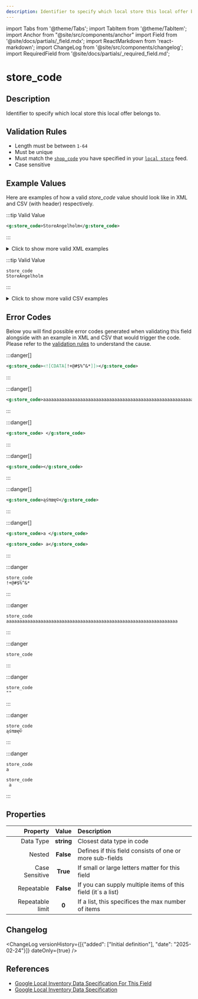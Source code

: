 ```yaml
---
description: Identifier to specify which local store this local offer belongs to.
---
```


import Tabs from '@theme/Tabs';
import TabItem from '@theme/TabItem';
import Anchor from "@site/src/components/anchor"
import Field from '@site/docs/partials/_field.mdx';
import ReactMarkdown from 'react-markdown';
import ChangeLog from '@site/src/components/changelog';
import RequiredField from '@site/docs/partials/_required_field.md';

# store_code

<RequiredField/>

## Description

Identifier to specify which local store this local offer belongs to.






## Validation Rules

- Length must be between `1-64`
- Must be unique
- Must match the [`shop_code`](/feeds/local-store/fields/shop_code.md) you have specified in your [`local store`](/feeds/local-store/index.md) feed.
- Case sensitive


## Example Values

Here are examples of how a valid *store_code* value  should look like in XML and CSV (with header) respectively.

<Tabs>
  <TabItem value="valid_xml" label="XML" default>

:::tip Valid Value

```xml
<g:store_code>StoreAngelholm</g:store_code>
```

:::

<details>
  <summary>Click to show more valid XML examples</summary>
  <div>

```xml
<g:store_code>StoreAngelholm</g:store_code>
```

```xml
<g:store_code>aBCd1123</g:store_code>
```

```xml
<g:store_code>09az</g:store_code>
```


  </div>
</details>

 </TabItem>
  <TabItem value="valid_csv" label="CSV">

:::tip Valid Value

```csv
store_code
StoreAngelholm
```

:::

<details>
  <summary>Click to show more valid CSV examples</summary>
  <div>

```csv
store_code
StoreAngelholm
```

```csv
store_code
aBCd1123
```

```csv
store_code
09az
```


  </div>
</details>

  </TabItem>
</Tabs>

## Error Codes

Below you will find possible error codes generated when validating this field alongside with an example in XML and CSV that would trigger the code. Please refer to the [validation rules](#validation-rules) to understand the cause.

<Tabs>
  <TabItem value="invalid_xml" label="XML" default>

:::danger[**<Anchor id="validation_id_blacklisted_ascii_character" title="validation_id_blacklisted_ascii_character" />**]


```xml
<g:store_code><![CDATA[!+@#$%^&*]]></g:store_code>
```

:::

:::danger[**<Anchor id="validation_invalid_length" title="validation_invalid_length" />**]


```xml
<g:store_code>aaaaaaaaaaaaaaaaaaaaaaaaaaaaaaaaaaaaaaaaaaaaaaaaaaaaaaaaaaaaaaaaa</g:store_code>
```

:::

:::danger[**<Anchor id="validation_invalid_value" title="validation_invalid_value" />**]


```xml
<g:store_code> </g:store_code>
```

:::

:::danger[**<Anchor id="validation_missing_value" title="validation_missing_value" />**]


```xml
<g:store_code></g:store_code>
```

:::

:::danger[**<Anchor id="validation_non_ascii_character" title="validation_non_ascii_character" />**]


```xml
<g:store_code>ąśπœę©</g:store_code>
```

:::

:::danger[**<Anchor id="validation_trailing_whitespace" title="validation_trailing_whitespace" />**]


```xml
<g:store_code>a </g:store_code>
```
```xml
<g:store_code> a</g:store_code>
```

:::


 </TabItem>
  <TabItem value="invalid_csv" label="CSV">

:::danger <Anchor id="validation_id_blacklisted_ascii_character" title="validation_id_blacklisted_ascii_character" />

```csv
store_code
!+@#$%^&*
```

:::

:::danger <Anchor id="validation_invalid_length" title="validation_invalid_length" />

```csv
store_code
aaaaaaaaaaaaaaaaaaaaaaaaaaaaaaaaaaaaaaaaaaaaaaaaaaaaaaaaaaaaaaaaa
```

:::

:::danger <Anchor id="validation_invalid_value" title="validation_invalid_value" />

```csv
store_code
```

:::

:::danger <Anchor id="validation_missing_value" title="validation_missing_value" />

```csv
store_code
""
```

:::

:::danger <Anchor id="validation_non_ascii_character" title="validation_non_ascii_character" />

```csv
store_code
ąśπœę©
```

:::

:::danger <Anchor id="validation_trailing_whitespace" title="validation_trailing_whitespace" />

```csv
store_code
a
```
```csv
store_code
 a
```

:::


  </TabItem>
</Tabs>

## Properties

|     **Property** |         **Value**          | **Description**                                              |
|-----------------:|:--------------------------:|:-------------------------------------------------------------|
|        Data Type |    **string**     | Closest data type in code                                    |
|           Nested |      **False**      | Defines if this field consists of one or more sub-fields     |
|   Case Sensitive |  **True**  | If small or large letters matter for this field              |
|       Repeatable |    **False**    | If you can supply multiple items of this field (it´s a list) |
| Repeatable limit | **0** | If a list, this specifices the max number of items           |

## Changelog
<ChangeLog versionHistory={[{"added": ["Initial definition"], "date": "2025-02-24"}]} dateOnly={true} />

## References
- [Google Local Inventory Data Specification For This Field](https://support.google.com/merchants/answer/13869896?sjid=12668122117297241362-EU)
- [Google Local Inventory Data Specification](https://support.google.com/merchants/answer/14819809?hl=en)
